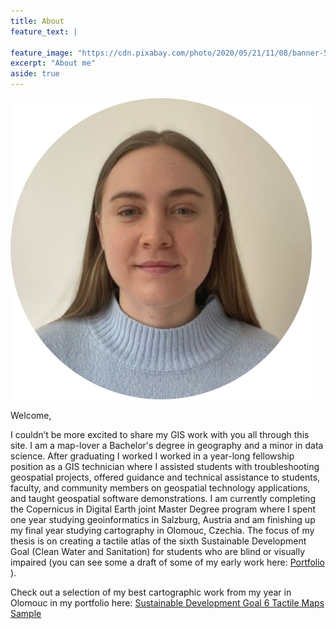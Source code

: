 ```yaml
---
title: About
feature_text: |
 
feature_image: "https://cdn.pixabay.com/photo/2020/05/21/11/08/banner-5200269_1280.jpg"
excerpt: "About me"
aside: true
---
```

![Profile](assets/me_updated.png)

Welcome, 

I couldn’t be more excited to share my GIS work with you all through this site. I am a map-lover a Bachelor's degree in geography and a minor in data science. After graduating I worked I worked in a year-long fellowship position as a GIS technician where I assisted students with troubleshooting geospatial projects, offered guidance and technical assistance to students, faculty, and community members on geospatial technology applications, and taught geospatial software demonstrations. I am currently completing the Copernicus in Digital Earth joint Master Degree program where I spent one year studying geoinformatics in Salzburg, Austria and am finishing up my final year studying cartography in Olomouc, Czechia. The focus of my thesis is on creating a tactile atlas of the sixth Sustainable Development Goal (Clean Water and Sanitation) for students who are blind or visually impaired (you can see some a draft of some of my early work here: [Portfolio](MadelineMulder_Portfolio.pdf) ). 

Check out a selection of my best cartographic work from my year in Olomouc in my portfolio here: [Sustainable Development Goal 6 Tactile Maps Sample](MadelineMulder_ThesisSample.pdf) 




